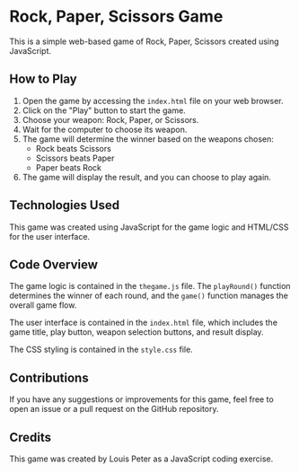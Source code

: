 # Rock, Paper, Scissors Game

This is a simple web-based game of Rock, Paper, Scissors created using JavaScript. 

## How to Play

1. Open the game by accessing the `index.html` file on your web browser.
2. Click on the "Play" button to start the game.
3. Choose your weapon: Rock, Paper, or Scissors.
4. Wait for the computer to choose its weapon.
5. The game will determine the winner based on the weapons chosen: 
    - Rock beats Scissors
    - Scissors beats Paper
    - Paper beats Rock
6. The game will display the result, and you can choose to play again.

## Technologies Used

This game was created using JavaScript for the game logic and HTML/CSS for the user interface.

## Code Overview

The game logic is contained in the `thegame.js` file. The `playRound()` function determines the winner of each round, and the `game()` function manages the overall game flow.

The user interface is contained in the `index.html` file, which includes the game title, play button, weapon selection buttons, and result display.

The CSS styling is contained in the `style.css` file.

## Contributions

If you have any suggestions or improvements for this game, feel free to open an issue or a pull request on the GitHub repository. 

## Credits

This game was created by Louis Peter as a JavaScript coding exercise.
